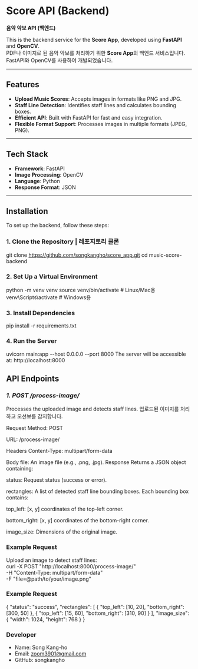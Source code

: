 # Score API (Backend)  
**음악 악보 API (백엔드)**  

This is the backend service for the **Score App**, developed using **FastAPI** and **OpenCV**.  
PDF나 이미지로 된 음악 악보를 처리하기 위한 **Score App**의 백엔드 서비스입니다. FastAPI와 OpenCV를 사용하여 개발되었습니다.  

---

## Features
- **Upload Music Scores**: Accepts images in formats like PNG and JPG.
- **Staff Line Detection**: Identifies staff lines and calculates bounding boxes.
- **Efficient API**: Built with FastAPI for fast and easy integration.
- **Flexible Format Support**: Processes images in multiple formats (JPEG, PNG).

---

## Tech Stack 

- **Framework**: FastAPI  
- **Image Processing**: OpenCV  
- **Language**: Python  
- **Response Format**: JSON  

---

## Installation

To set up the backend, follow these steps:  

### **1. Clone the Repository | 레포지토리 클론**

git clone https://github.com/songkangho/score_app.git
cd music-score-backend

### **2. Set Up a Virtual Environment**
python -m venv venv
source venv/bin/activate  # Linux/Mac용
venv\Scripts\activate     # Windows용

### **3. Install Dependencies**
pip install -r requirements.txt

### **4. Run the Server**
uvicorn main:app --host 0.0.0.0 --port 8000
The server will be accessible at: http://localhost:8000

## API Endpoints
### ***1. POST /process-image/***
Processes the uploaded image and detects staff lines.
업로드된 이미지를 처리하고 오선보를 감지합니다.

Request
Method: POST

URL: /process-image/

Headers
Content-Type: multipart/form-data

Body
file: An image file (e.g., .png, .jpg).
Response 
Returns a JSON object containing:


status: Request status (success or error).

rectangles: A list of detected staff line bounding boxes. Each bounding box contains:

top_left: [x, y] coordinates of the top-left corner.

bottom_right: [x, y] coordinates of the bottom-right corner.

image_size: Dimensions of the original image.

### Example Request
Upload an image to detect staff lines:  
curl -X POST "http://localhost:8000/process-image/" \
-H "Content-Type: multipart/form-data" \
-F "file=@path/to/your/image.png"

### Example Request
{
  "status": "success",
  "rectangles": [
    {
      "top_left": [10, 20],
      "bottom_right": [300, 50]
    },
    {
      "top_left": [15, 60],
      "bottom_right": [310, 90]
    }
  ],
  "image_size": {
    "width": 1024,
    "height": 768
  }
}


### Developer
 - Name: Song Kang-ho
 - Email: zoom3901@gmail.com
 - GitHub: songkangho